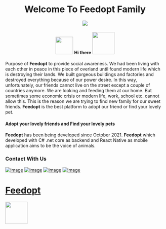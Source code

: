 <h1 style="" align="center">Welcome To Feedopt Family</h1>

<p align="center">
<img src="https://user-images.githubusercontent.com/77804034/172106495-7e62aa5b-4c21-4336-acd5-8a502cbddfbe.jpg"/>
</p>

<h4 align="center"> <img src="https://user-images.githubusercontent.com/77804034/172110962-7eb07c2f-61b6-4f36-8674-f1acea2f1354.png" style="width:55px; heigth:55px"> Hi there <img src="https://user-images.githubusercontent.com/77804034/172110809-7a21c8ca-e90a-46a7-99a4-0ee70327088c.png" style="width:70px; heigth:70px"></h4>
<p>Purpose of <strong>Feedopt</strong> to provide social awareness. We had been living with each other in peace in this piece of overland until found modern life which is destroying their lands. We built gorgeous buildings and factories and destroyed everything because of our power desire. In this way, unfortunately, our friends cannot live on the street except a couple of countries  anymore. We are looking and feeding them at our home. But sometimes some economic crisis or modern life, work, school etc. cannot allow this. This is the reason we are trying to find new family for our sweet friends. <strong>Feedopt</strong> is the best platform to adopt our friend or find your lovely pet.</p>

<h4>Adopt your lovely friends and Find your lovely pets</h4>

<p> <strong>Feedopt</strong> has been being developed since October 2021. <strong>Feedopt</strong> which developed with C# .net core as backend and React Native as mobile application aims to be the voice of animals. </p>

### Contact With Us 
<div align="">

[![image](https://img.shields.io/badge/LinkedIn-0077B5?style=for-the-badge&logo=linkedin&logoColor=white)](https://www.linkedin.com/company/feedopt/about/)
[![image](https://img.shields.io/badge/Instagram-E4405F?style=for-the-badge&logo=instagram&logoColor=white)](https://www.instagram.com/feedoptapp/)
[![image](https://img.shields.io/badge/Twitter-1DA1F2?style=for-the-badge&logo=twitter&logoColor=white)](https://twitter.com/feedopt)
[![image](https://img.shields.io/badge/Gmail-D14836?style=for-the-badge&logo=gmail&logoColor=white)](mailto:info@feedopt.com)
  
</div>

<a id="feedopt" href="https://feedopt.com/"><h1>Feedopt</h1></a>

<img src="https://user-images.githubusercontent.com/77804034/172111330-35db4cb3-8f69-4b8a-a233-23c642c6f81a.jpg" style="width:70px; heigth:70px"/>
